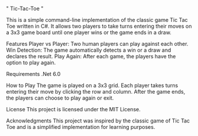 " Tic-Tac-Toe "

This is a simple command-line implementation of the classic game Tic Tac Toe written in C#. It allows two players to take turns entering their moves on a 3x3 game board until one player wins or the game ends in a draw.

Features
Player vs Player: Two human players can play against each other.
Win Detection: The game automatically detects a win or a draw and declares the result.
Play Again: After each game, the players have the option to play again.

Requirements
.Net 6.0

How to Play
The game is played on a 3x3 grid.
Each player takes turns entering their move by clicking the row and column.
After the game ends, the players can choose to play again or exit.

License
This project is licensed under the MIT License.

Acknowledgments
This project was inspired by the classic game of Tic Tac Toe and is a simplified implementation for learning purposes.
